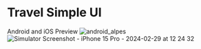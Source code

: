 # Travel Simple UI

Android and iOS Preview
![android_alpes](https://github.com/naelafauzul/SimpleUI--Flutter/assets/92629093/0aeb4c6d-7751-42fe-bc05-9cf2ca4b42bd)
![Simulator Screenshot - iPhone 15 Pro - 2024-02-29 at 12 24 32](https://github.com/naelafauzul/SimpleUI--Flutter/assets/92629093/9ee264eb-6115-4663-b709-bb80396444ab)
